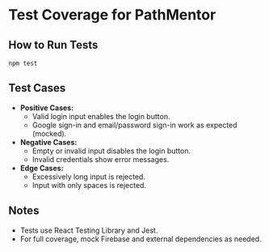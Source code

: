 # Test Coverage for PathMentor

## How to Run Tests

```
npm test
```

## Test Cases
- **Positive Cases:**
  - Valid login input enables the login button.
  - Google sign-in and email/password sign-in work as expected (mocked).
- **Negative Cases:**
  - Empty or invalid input disables the login button.
  - Invalid credentials show error messages.
- **Edge Cases:**
  - Excessively long input is rejected.
  - Input with only spaces is rejected.

## Notes
- Tests use React Testing Library and Jest.
- For full coverage, mock Firebase and external dependencies as needed. 